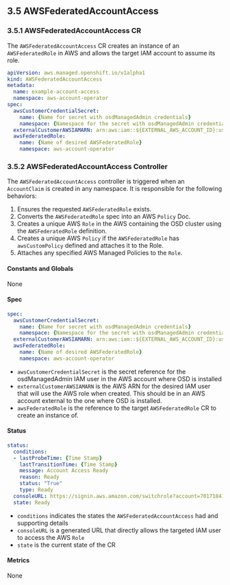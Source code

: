 ## 3.5 AWSFederatedAccountAccess
### 3.5.1 AWSFederatedAccountAccess CR

The `AWSFederatedAccountAccess` CR creates an instance of an `AWSFederatedRole` in AWS and allows the target IAM account to assume its role.

```yaml
apiVersion: aws.managed.openshift.io/v1alpha1
kind: AWSFederatedAccountAccess
metadata:
  name: example-account-access
  namespace: aws-account-operator
spec:
  awsCustomerCredentialSecret:
    name: {Name for secret with osdManagedAdmin credentials}
    namespace: {Namespace for the secret with osdManagedAdmin credentials}
  externalCustomerAWSIAMARN: arn:aws:iam::${EXTERNAL_AWS_ACCOUNT_ID}:user/${EXTERNAL_AWS_IAM_USER}
  awsFederatedRole:
    name: {Name of desired AWSFederatedRole}
    namespace: aws-account-operator
```

### 3.5.2 AWSFederatedAccountAccess Controller

The `AWSFederatedAccountAccess` controller is triggered when an `AccountClaim` is created in any namespace. It is responsible for the following behaviors:

1. Ensures the requested `AWSFederatedRole` exists.
2. Converts the `AWSFederatedRole` spec into an AWS `Policy` Doc.
3. Creates a unique AWS `Role` in the AWS containing the OSD cluster using the `AWSFederatedRole` definition.
4. Creates a unique AWS `Policy` if the `AWSFederatedRole` has `awsCustomPolicy` defined and attaches it to the Role.
5. Attaches any specified AWS Managed Policies to the `Role`.

#### Constants and Globals

None

#### Spec

```yaml
spec:
  awsCustomerCredentialSecret:
    name: {Name for secret with osdManagedAdmin credentials}
    namespace: {Namespace for the secret with osdManagedAdmin credentials}
  externalCustomerAWSIAMARN: arn:aws:iam::${EXTERNAL_AWS_ACCOUNT_ID}:user/${EXTERNAL_AWS_IAM_USER}
  awsFederatedRole:
    name: {Name of desired AWSFederatedRole}
    namespace: aws-account-operator
```

* `awsCustomerCredentialSecret` is the secret reference for the osdManagedAdmin IAM user in the AWS account where OSD is installed
* `externalCustomerAWSIAMARN` is the AWS ARN for the desired IAM user that will use the AWS role when created. This should be in an AWS account external to the one where OSD is installed.
* `awsFederatedRole` is the reference to the target `AWSFederatedRole` CR to create an instance of.

#### Status

```yaml
status:
  conditions:
  - lastProbeTime: {Time Stamp}
    lastTransitionTime: {Time Stamp}
    message: Account Access Ready
    reason: Ready
    status: "True"
    type: Ready
  consoleURL: https://signin.aws.amazon.com/switchrole?account=701718415138&roleName=network-mgmt-5dhkmd
  state: Ready
```

* `conditions` indicates the states the `AWSFederatedAccountAccess` had and supporting details
* `consoleURL` is a generated URL that directly allows the targeted IAM user to access the AWS `Role`
* `state` is the current state of the CR

#### Metrics

None
